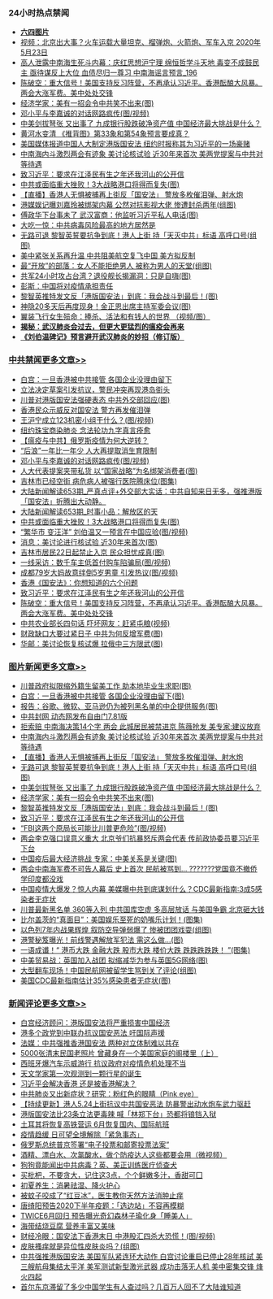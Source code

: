 <div class="catlist">
<h3>24小时热点禁闻</h3>
<ul>
<li><b><a href="64photo" target="_blank">六四图片</a></b></li>
<li><a href="https://github.com/fqnews/bnews/blob/master/comments/20200524/1333448.md">视频：北京出大事？火车运载大量坦克、榴弹炮、火箭炮、军车入京 2020年5月23日</a></li>
<li><a href="https://github.com/fqnews/bnews/blob/master/comments/20200524/1333483.md">高人泄露中南海生死斗内幕：庆红思想沪宁理 绵恒哲学斗天地 毒变不成鼓民主 亟待谋反上大位 血债尽归一尊习 中南海谣言预言_196</a></li>
<li><a href="https://github.com/fqnews/bnews/blob/master/cbnews/20200524/1333468.md">陈破空：重大信号！美国支持反习阵营，不再承认习近平。香港酝酿大风暴。两会大涨军费。美中处处交锋 </a></li>
<li><a href="https://github.com/fqnews/bnews/blob/master/topimagenews/20200524/1333588.md">经济学家：美有一招会令中共笑不出来(图)</a></li>
<li><a href="https://github.com/fqnews/bnews/blob/master/cbnews/20200524/1333719.md">邓小平与李嘉诚的对话网路疯传(图/视频)</a></li>
<li><a href="https://github.com/fqnews/bnews/blob/master/topimagenews/20200524/1333678.md">中美剑拔弩张 又出事了 九成银行股跌破净资产值 中国经济最大挑战是什么？</a></li>
<li><a href="https://github.com/fqnews/bnews/blob/master/comments/20200524/1333454.md">黄河水变清 《推背图》第33象和第54象预言要成真？</a></li>
<li><a href="https://github.com/fqnews/bnews/blob/master/cnnews/hknews/20200524/1333469.md">美国媒体报道中国人大制定港版国安法 纽约时报称其为习近平的一场豪赌</a></li>
<li><a href="https://github.com/fqnews/bnews/blob/master/topimagenews/20200524/1333729.md">中南海内斗激烈两会有迹象 美讨论核试验 近30年来首次 美两党提案与中共对等待遇</a></li>
<li><a href="https://github.com/fqnews/bnews/blob/master/comments/20200524/783172.md">致习近平：要求在江泽民有生之年还我河山的公开信</a></li>
<li><a href="https://github.com/fqnews/bnews/blob/master/cbnews/20200524/1333657.md">中共或面临重大挫败！3大战略港口将得而复失(图)</a></li>
<li><a href="https://github.com/fqnews/bnews/blob/master/topimagenews/20200524/1333704.md">【直播】香港人无惧被捕再上街反「国安法」 警放多枚催泪弹、射水炮</a></li>
<li><a href="https://github.com/fqnews/bnews/blob/master/yule/20200524/1333465.md">港媒娱记曝刘嘉玲被绑架内幕 公然对抗影视大佬 惨遭封杀两年(组图)</a></li>
<li><a href="https://github.com/fqnews/bnews/blob/master/cnnews/20200524/1333708.md">傅政华下台事未了 武汉富商：他监听习近平私人电话(图)</a></li>
<li><a href="https://github.com/fqnews/bnews/blob/master/cnnews/20200524/1333573.md">大吃一惊：中共病毒风险最高的地方居然是</a></li>
<li><a href="https://github.com/fqnews/bnews/blob/master/topimagenews/20200524/1333679.md">无路可退 黎智英誓要抗争到底！港人上街 持「天灭中共」标语 高呼口号(组图)</a></li>
<li><a href="https://github.com/fqnews/bnews/blob/master/comments/20200524/1333482.md">美中紧张关系再升温 中共阻美航空复飞中国 美方拟反制</a></li>
<li><a href="https://github.com/fqnews/bnews/blob/master/funmedia/20200524/1333654.md">最“开放”的部落：女人不能拒绝男人 被称为男人的天堂(组图)</a></li>
<li><a href="https://github.com/fqnews/bnews/blob/master/cnnews/hknews/20200524/1333504.md">共军24小时攻占台湾？退役舰长揭漏洞：只是自嗨(图)</a></li>
<li><a href="https://github.com/fqnews/bnews/blob/master/worldnews/usa/20200524/1333478.md">彭斯：中国将对疫情承担责任</a></li>
<li><a href="https://github.com/fqnews/bnews/blob/master/topimagenews/20200524/1333497.md">黎智英推特发文反「港版国安法」到底：我会战斗到最后！(图)</a></li>
<li><a href="https://github.com/fqnews/bnews/blob/master/worldnews/20200524/1333492.md">神隐20多天后再度现身！金正恩出席主持军委会议(图)</a></li>
<li><a href="https://github.com/fqnews/bnews/blob/master/cnnews/20200524/1333526.md">翼装飞行女生殒命：捧杀、活法和有钱人的世界 （视频/图）</a></li>
<li><b><a href="https://github.com/fqnews/bnews/blob/master/comments/20200211/1275071.md" target="_blank">揭秘：武汉肺炎会过去，但更大更猛烈的瘟疫会再来</a></b></li>
<li><b><a href="https://github.com/fqnews/bnews/blob/master/comments/20200207/1272816.md" target="_blank">《刘伯温碑记》预言避开武汉肺炎的妙招（修订版）</a></b></li>
</ul>
</div>

<div class="catlist">
<h3><a href="https://github.com/fqnews/bnews/blob/master/cbnews/" target="_blank">中共禁闻</a><span><a href="https://github.com/fqnews/bnews/blob/master/cbnews/" target="_blank" rel="nofollow">更多文章>></a></span></h3>
<ul>
<li><a href="https://github.com/fqnews/bnews/blob/master/cbnews/20200525/1333849.md" target="_blank">白宫：一旦香港被中共接管 各国企业没理由留下</a></li>
<li><a href="https://github.com/fqnews/bnews/blob/master/cbnews/20200524/1333825.md" target="_blank">立法决定草案引发抗议，警民冲突再现港岛街头</a></li>
<li><a href="https://github.com/fqnews/bnews/blob/master/cbnews/20200524/1333822.md" target="_blank">川普对港版国安法强硬表态 中共外交部回应(图)</a></li>
<li><a href="https://github.com/fqnews/bnews/blob/master/cbnews/20200524/1333819.md" target="_blank">香港民众示威反对国安法 警方再发催泪弹</a></li>
<li><a href="https://github.com/fqnews/bnews/blob/master/cbnews/20200524/1333813.md" target="_blank">王沪宁成立123机密小组干什么？(图/视频)</a></li>
<li><a href="https://github.com/fqnews/bnews/blob/master/cbnews/20200524/782836.md" target="_blank">纽约珠宝商染肺炎 念法轮功九字真言痊愈</a></li>
<li><a href="https://github.com/fqnews/bnews/blob/master/cbnews/20200524/1333703.md" target="_blank">【瘟疫与中共】俄罗斯疫情为何大逆转？</a></li>
<li><a href="https://github.com/fqnews/bnews/blob/master/cbnews/20200524/1333738.md" target="_blank">“后浪”一年比一年少 人大再提取消生育限制</a></li>
<li><a href="https://github.com/fqnews/bnews/blob/master/cbnews/20200524/1333719.md" target="_blank">邓小平与李嘉诚的对话网路疯传(图/视频)</a></li>
<li><a href="https://github.com/fqnews/bnews/blob/master/cbnews/20200524/1333700.md" target="_blank">人大代表提案夹带私货 以“国家战略”为名绑架消费者(图)</a></li>
<li><a href="https://github.com/fqnews/bnews/blob/master/cbnews/20200524/1333694.md" target="_blank">吉林市已经空街 病危病人被强行医院腾床位(图集)</a></li>
<li><a href="https://github.com/fqnews/bnews/blob/master/cbnews/20200524/1333690.md" target="_blank">大陆新闻解读653期_严真点评+外交部大实话：中共自知来日无多，强推港版「国安法」折腾出大动静。</a></li>
<li><a href="https://github.com/fqnews/bnews/blob/master/cbnews/20200524/1333665.md" target="_blank">大陆新闻解读653期_时事小品：解放区的天</a></li>
<li><a href="https://github.com/fqnews/bnews/blob/master/cbnews/20200524/1333657.md" target="_blank">中共或面临重大挫败！3大战略港口将得而复失(图)</a></li>
<li><a href="https://github.com/fqnews/bnews/blob/master/cbnews/20200524/1333644.md" target="_blank">“繁华市 变汪洋” 刘伯温又一预言在中国应验(图/视频)</a></li>
<li><a href="https://github.com/fqnews/bnews/blob/master/cbnews/20200524/1333592.md" target="_blank">消息：美讨论进行核试验 近30年来首次(图)</a></li>
<li><a href="https://github.com/fqnews/bnews/blob/master/cbnews/20200524/1333591.md" target="_blank">吉林市居民22日起禁止入京 民众担忧成真(图)</a></li>
<li><a href="https://github.com/fqnews/bnews/blob/master/cbnews/20200524/1333590.md" target="_blank">一线采访：数千车主低首付购车陷骗局(图/视频)</a></li>
<li><a href="https://github.com/fqnews/bnews/blob/master/cbnews/20200524/1333589.md" target="_blank">成都79岁大妈故意绊倒5岁男童 引发热议(图/视频)</a></li>
<li><a href="https://github.com/fqnews/bnews/blob/master/cbnews/20200524/1333500.md" target="_blank">香港《国安法》：你想知道的六个问题</a></li>
<li><a href="https://github.com/fqnews/bnews/blob/master/comments/20200524/783172.md" target="_blank">致习近平：要求在江泽民有生之年还我河山的公开信</a></li>
<li><a href="https://github.com/fqnews/bnews/blob/master/cbnews/20200524/1333468.md" target="_blank">陈破空：重大信号！美国支持反习阵营，不再承认习近平。香港酝酿大风暴。两会大涨军费。美中处处交锋</a></li>
<li><a href="https://github.com/fqnews/bnews/blob/master/cbnews/20200524/1333415.md" target="_blank">中共农业部长四句话 吓坏网友：赶紧屯粮(视频)</a></li>
<li><a href="https://github.com/fqnews/bnews/blob/master/cbnews/20200524/1333406.md" target="_blank">财政缺口大要过紧日子 中共为何反增军费(图)</a></li>
<li><a href="https://github.com/fqnews/bnews/blob/master/cbnews/20200523/1333398.md" target="_blank">华邮：美讨论恢复核试爆 拉俄中三方限武(图)</a></li>

</ul>
</div>
<div class="catlist">
<h3><a href="https://github.com/fqnews/bnews/blob/master/topimagenews/" target="_blank">图片新闻</a><span><a href="https://github.com/fqnews/bnews/blob/master/topimagenews/" target="_blank" rel="nofollow">更多文章>></a></span></h3>
<ul>
<li><a href="https://github.com/fqnews/bnews/blob/master/topimagenews/20200525/1333852.md" target="_blank">川普政府拟限缩外籍生留美工作 助本地毕业生求职(图)</a></li>
<li><a href="https://github.com/fqnews/bnews/blob/master/topimagenews/20200525/1333851.md" target="_blank">白宫：一旦香港被中共接管 各国企业没理由留下(图)</a></li>
<li><a href="https://github.com/fqnews/bnews/blob/master/topimagenews/20200524/1333830.md" target="_blank">报告：谷歌、微软、亚马逊仍为被列黑名单的中企提供服务(图)</a></li>
<li><a href="https://github.com/fqnews/bnews/blob/master/topimagenews/20200524/1333826.md" target="_blank">中共封网 动态网发布自由门7.81版</a></li>
<li><a href="https://github.com/fqnews/bnews/blob/master/topimagenews/20200524/1333801.md" target="_blank">拒索赔 中南海决策14个字 两会 此城居民被禁进京 陈薇抢发 美专家:建议放弃</a></li>
<li><a href="https://github.com/fqnews/bnews/blob/master/topimagenews/20200524/1333729.md" target="_blank">中南海内斗激烈两会有迹象 美讨论核试验 近30年来首次 美两党提案与中共对等待遇</a></li>
<li><a href="https://github.com/fqnews/bnews/blob/master/topimagenews/20200524/1333704.md" target="_blank">【直播】香港人无惧被捕再上街反「国安法」 警放多枚催泪弹、射水炮</a></li>
<li><a href="https://github.com/fqnews/bnews/blob/master/topimagenews/20200524/1333679.md" target="_blank">无路可退 黎智英誓要抗争到底！港人上街 持「天灭中共」标语 高呼口号(组图)</a></li>
<li><a href="https://github.com/fqnews/bnews/blob/master/topimagenews/20200524/1333678.md" target="_blank">中美剑拔弩张 又出事了 九成银行股跌破净资产值 中国经济最大挑战是什么？</a></li>
<li><a href="https://github.com/fqnews/bnews/blob/master/topimagenews/20200524/1333588.md" target="_blank">经济学家：美有一招会令中共笑不出来(图)</a></li>
<li><a href="https://github.com/fqnews/bnews/blob/master/topimagenews/20200524/1333497.md" target="_blank">黎智英推特发文反「港版国安法」到底：我会战斗到最后！(图)</a></li>
<li><a href="https://github.com/fqnews/bnews/blob/master/comments/20200524/783172.md" target="_blank">致习近平：要求在江泽民有生之年还我河山的公开信</a></li>
<li><a href="https://github.com/fqnews/bnews/blob/master/topimagenews/20200524/1333491.md" target="_blank">“FBI这两个原局长可能比川普更危险”(图/视频)</a></li>
<li><a href="https://github.com/fqnews/bnews/blob/master/topimagenews/20200523/1333395.md" target="_blank">两会李克强口误意义重大 北京爷们抗暴怒斥两会代表 传前政协委员要习近平下台</a></li>
<li><a href="https://github.com/fqnews/bnews/blob/master/topimagenews/20200523/1333394.md" target="_blank">中国疫后最大经济挑战 专家：中美关系是关键(图)</a></li>
<li><a href="https://github.com/fqnews/bnews/blob/master/topimagenews/20200523/1333370.md" target="_blank">两会中南海军费不可告人幕后 史上首次 民航被骂到… ???????党国竟不撤侨 学印度都没戏</a></li>
<li><a href="https://github.com/fqnews/bnews/blob/master/topimagenews/20200523/1333310.md" target="_blank">中国疫情大爆发？惊人内幕 美媒曝中共到底谋划什么？CDC最新指南:3成5感染者无症状</a></li>
<li><a href="https://github.com/fqnews/bnews/blob/master/topimagenews/20200523/1333279.md" target="_blank">川普最新黑名单 360等入列 中共国库空虚 多高层放话 与美国争霸 北京砸大钱</a></li>
<li><a href="https://github.com/fqnews/bnews/blob/master/topimagenews/20200523/1333231.md" target="_blank">比尔盖茨的“真面目”：美国娱乐至死的奶嘴乐计划！(图集)</a></li>
<li><a href="https://github.com/fqnews/bnews/blob/master/topimagenews/20200523/1333211.md" target="_blank">以色列7年内战果辉煌 叙防空导弹弱爆了 惨被团团戏耍(组图)</a></li>
<li><a href="https://github.com/fqnews/bnews/blob/master/topimagenews/20200523/1333173.md" target="_blank">港警秘笈曝光！前线警遇解放军犯法 需这么做…(图)</a></li>
<li><a href="https://github.com/fqnews/bnews/blob/master/topimagenews/20200523/1333071.md" target="_blank">一语成谶！“ 港币大跌 金融大跌 股市大跌 楼价大跌 跌跌跌跌跌！ ”(图集)</a></li>
<li><a href="https://github.com/fqnews/bnews/blob/master/topimagenews/20200523/1333047.md" target="_blank">中美贸易战：英国加入战团 拟缩减华为参与英国5G网络(图)</a></li>
<li><a href="https://github.com/fqnews/bnews/blob/master/topimagenews/20200523/1333046.md" target="_blank">大型翻车现场！中国民航网被留学生骂到关了评论(组图)</a></li>
<li><a href="https://github.com/fqnews/bnews/blob/master/topimagenews/20200523/1332956.md" target="_blank">美国CDC最新指南估计35%感染患者无症状(图)</a></li>

</ul>
</div>
<div class="catlist">
<h3><a href="https://github.com/fqnews/bnews/blob/master/comments/" target="_blank">新闻评论</a><span><a href="https://github.com/fqnews/bnews/blob/master/comments/" target="_blank" rel="nofollow">更多文章>></a></span></h3>
<ul>
<li><a href="https://github.com/fqnews/bnews/blob/master/comments/20200525/1333856.md" target="_blank">白宫经济顾问：港版国安法将严重损害中国经济</a></li>
<li><a href="https://github.com/fqnews/bnews/blob/master/comments/20200525/1333845.md" target="_blank">港多个政党到中联办抗议国安恶法 吁国际声援</a></li>
<li><a href="https://github.com/fqnews/bnews/blob/master/comments/20200525/1333844.md" target="_blank">法媒：中共强推香港国安法  两种对立体制难以共存</a></li>
<li><a href="https://github.com/fqnews/bnews/blob/master/comments/20200524/1333808.md" target="_blank">5000张清末民国老照片 曾藏身在一个美国家庭的阁楼里（上）</a></li>
<li><a href="https://github.com/fqnews/bnews/blob/master/comments/20200524/1333799.md" target="_blank">西班牙爆汽车示威游行 抗议政府对疫情危机处理不当</a></li>
<li><a href="https://github.com/fqnews/bnews/blob/master/comments/20200524/1333783.md" target="_blank">天文学家第一次观测到一颗行星的诞生</a></li>
<li><a href="https://github.com/fqnews/bnews/blob/master/comments/20200524/1333779.md" target="_blank">习近平会解决香港 还是被香港解决？</a></li>
<li><a href="https://github.com/fqnews/bnews/blob/master/comments/20200524/1333762.md" target="_blank">中共肺炎又出新症状？研究：粉红色的眼睛（Pink eye）</a></li>
<li><a href="https://github.com/fqnews/bnews/blob/master/comments/20200524/1333761.md" target="_blank">【持续更新】港人5.24上街抗议中共国安恶法 防暴警出动水炮车武力驱赶</a></li>
<li><a href="https://github.com/fqnews/bnews/blob/master/comments/20200524/1333760.md" target="_blank">港版国安法比23条立法更毒辣 喊「林郑下台」恐都将锒铛入狱</a></li>
<li><a href="https://github.com/fqnews/bnews/blob/master/comments/20200524/1333759.md" target="_blank">土耳其将恢复高铁营运  6月恢复国内、国际航班</a></li>
<li><a href="https://github.com/fqnews/bnews/blob/master/comments/20200524/1333758.md" target="_blank">疫情趋缓 日可望全境解除「紧急事态」</a></li>
<li><a href="https://github.com/fqnews/bnews/blob/master/comments/20200524/1333757.md" target="_blank">俄罗斯总统普京签署“电子投票和邮寄投票法案”</a></li>
<li><a href="https://github.com/fqnews/bnews/blob/master/comments/20200524/1333756.md" target="_blank">酒精、漂白水、次氯酸水，做个防疫达人这些都要会用（微视频）</a></li>
<li><a href="https://github.com/fqnews/bnews/blob/master/comments/20200524/1333755.md" target="_blank">狗狗竟能闻出中共病毒？英、美正训练医疗侦查犬</a></li>
<li><a href="https://github.com/fqnews/bnews/blob/master/comments/20200524/1333754.md" target="_blank">买枇杷，不要贪大，记住这3点，个个鲜嫩多汁，香甜可囗</a></li>
<li><a href="https://github.com/fqnews/bnews/blob/master/comments/20200524/1333753.md" target="_blank">初夏养生：消暑祛湿、降火护心</a></li>
<li><a href="https://github.com/fqnews/bnews/blob/master/comments/20200524/1333752.md" target="_blank">被蚊子咬成了“红豆冰”，医生教你天然方法消肿止痒</a></li>
<li><a href="https://github.com/fqnews/bnews/blob/master/comments/20200524/1333751.md" target="_blank">唐绮阳预告2020下半年疫题：「选边站」不容再模糊</a></li>
<li><a href="https://github.com/fqnews/bnews/blob/master/comments/20200524/1333750.md" target="_blank">TWICE6月回归 预告曝光奇幻森林子瑜化身「睡美人」</a></li>
<li><a href="https://github.com/fqnews/bnews/blob/master/comments/20200524/1333749.md" target="_blank">海带结烧豆腐 营养丰富又美味</a></li>
<li><a href="https://github.com/fqnews/bnews/blob/master/comments/20200524/1333733.md" target="_blank">财经冷眼：国安法下香港末日 中港股汇四杀大恐慌！(图/视频)</a></li>
<li><a href="https://github.com/fqnews/bnews/blob/master/comments/20200524/1333698.md" target="_blank">皮肤搔痒就是异位性皮肤炎吗？(组图)</a></li>
<li><a href="https://github.com/fqnews/bnews/blob/master/comments/20200524/1333682.md" target="_blank">中共强推港版国安法 美国军队紧连环大动作 白宫讨论重启已停止28年核試 美三艘航母集结太平洋 美军测试新型激光武器 成功击落无人机 美中密集交锋 烽火四起</a></li>
<li><a href="https://github.com/fqnews/bnews/blob/master/comments/20200524/1333667.md" target="_blank">首尔东京滞留了多少中国学生有人查过吗？几百万人回不了大陆谁知道</a></li>

</ul>
</div>